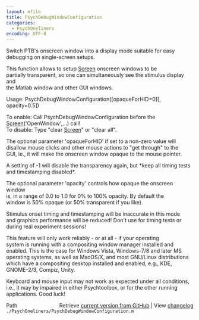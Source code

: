 ```yaml
---
layout: mfile
title: PsychDebugWindowConfiguration
categories:
  - PsychOneliners
encoding: UTF-8
---
```


Switch PTB's onscreen window into a display mode suitable for easy debugging on single-screen setups.  

This function allows to setup [Screen](/docs/Screen) onscreen windows to be  
partially transparent, so one can simultaneously see the stimulus display and  
the Matlab window and other GUI windows.  

Usage: PsychDebugWindowConfiguration([opaqueForHID=0][, opacity=0.5])  

To enable: Call PsychDebugWindowConfiguration before the [Screen](/docs/Screen)('OpenWindow',...) call!  
To disable: Type "clear [Screen](/docs/Screen)" or "clear all".  

The optional parameter 'opaqueForHID' if set to a non-zero value will  
disallow mouse clicks and other mouse actions to "get through" to the  
GUI, ie., it will make the onscreen window opaque to the mouse pointer.  

A setting of -1 will disable the transparency again, but \*keep all timing tests  
and timestamping disabled\*.  

The optional parameter 'opacity' controls how opaque the onscreen window  
is, in a range of 0.0 to 1.0 for 0% to 100% opacity. By default the  
window is 50% opaque (or 50% transparent if you like).  

Stimulus onset timing and timestamping will be inaccurate in this mode  
and graphics performance will be reduced! Don't use for timing tests or  
during real experiment sessions!  

This feature will only work reliably - or at all - if your operating  
system is running with a compositing window manager installed and  
enabled. This is the case for Windows Vista, Windows-7/8 and later MS  
operating systems, as well as MacOS/X, and most GNU/Linux distributions  
which have a compositing desktop installed and enabled, e.g., KDE,  
GNOME-2/3, Compiz, Unity.  

Keyboard and mouse input may not work as expected under all conditions,  
i.e., it may by impaired in either Psychtoolbox, or for the other running  
applications. Good luck!  



<div class="code_header" style="text-align:right;">
  <span style="float:left;">Path&nbsp;&nbsp;</span> <span class="counter">Retrieve <a href=
  "https://raw.github.com/Psychtoolbox-3/Psychtoolbox-3/beta/./PsychOneliners/PsychDebugWindowConfiguration.m">current version from GitHub</a> | View <a href=
  "https://github.com/Psychtoolbox-3/Psychtoolbox-3/commits/beta/./PsychOneliners/PsychDebugWindowConfiguration.m">changelog</a></span>
</div>
<div class="code">
  <code>./PsychOneliners/PsychDebugWindowConfiguration.m</code>
</div>
